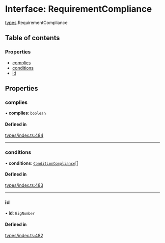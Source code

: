# Interface: RequirementCompliance

[types](../wiki/types).RequirementCompliance

## Table of contents

### Properties

- [complies](../wiki/types.RequirementCompliance#complies)
- [conditions](../wiki/types.RequirementCompliance#conditions)
- [id](../wiki/types.RequirementCompliance#id)

## Properties

### complies

• **complies**: `boolean`

#### Defined in

[types/index.ts:484](https://github.com/PolymeshAssociation/polymesh-sdk/blob/07b115c8/src/types/index.ts#L484)

___

### conditions

• **conditions**: [`ConditionCompliance`](../wiki/types.ConditionCompliance)[]

#### Defined in

[types/index.ts:483](https://github.com/PolymeshAssociation/polymesh-sdk/blob/07b115c8/src/types/index.ts#L483)

___

### id

• **id**: `BigNumber`

#### Defined in

[types/index.ts:482](https://github.com/PolymeshAssociation/polymesh-sdk/blob/07b115c8/src/types/index.ts#L482)
